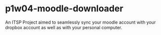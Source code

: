 p1w04-moodle-downloader
=======================
An ITSP Project aimed to seamlessly sync your moodle account with your dropbox account as well as with your personal computer.